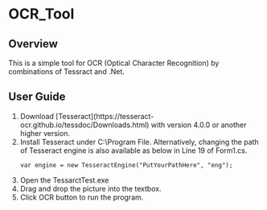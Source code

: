 # OCR_Tool

## Overview
This is a simple tool for OCR (Optical Character Recognition) by combinations of Tessract and .Net.

## User Guide
<ol>
<li>Download [Tesseract](https://tesseract-ocr.github.io/tessdoc/Downloads.html) with version 4.0.0 or another higher version.</li>

<li>Install Tesseract under C:\Program File. Alternatively, changing the path of Tesseract engine is also available as below in Line 19 of Form1.cs.</li>
     
    var engine = new TesseractEngine("PutYourPathHere", "eng");

<li>Open the TessarctTest.exe</li>

<li>Drag and drop the picture into the textbox.</li>

<li>Click OCR button to run the program.</li>
</ol>
